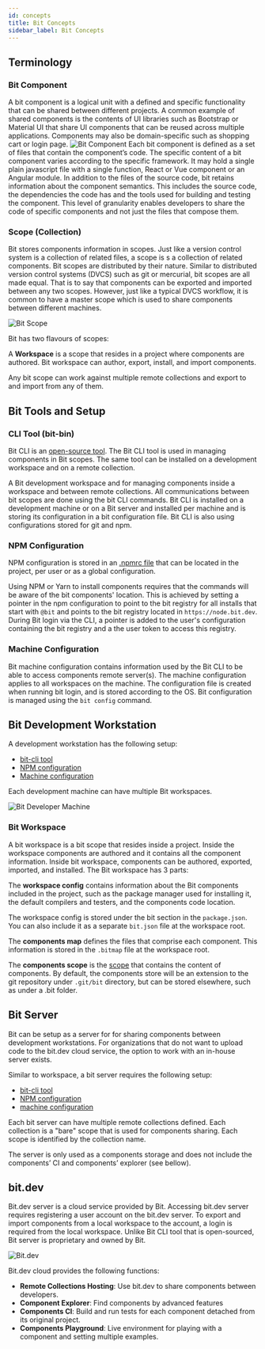 ```yaml
---
id: concepts
title: Bit Concepts
sidebar_label: Bit Concepts
---
```


## Terminology

### Bit Component

A bit component is a logical unit with a defined and specific functionality that can be shared between different projects. A common example of shared components is the contents of UI libraries such as Bootstrap or Material UI  that share UI components that can be reused across multiple applications. Components may also be domain-specific such as shopping cart or login page.
![Bit Component](assets/component.png)
Each bit component is defined as a set of files that contain the component’s code. The specific content of a bit component varies according to the specific framework. It may hold a single plain javascript file with a single function, React or Vue component or an Angular module. 
In addition to the files of the source code, bit retains information about the component semantics. This includes the source code, the dependencies the code has and the tools used for building and testing the component. 
This level of granularity enables developers to share the code of specific components and not just the files that compose them.

### Scope (Collection)

Bit stores components information in scopes. Just like a version control system is a collection of related files, a scope is s a collection of related components. 
Bit scopes are distributed by their nature. Similar to distributed version control systems (DVCS) such as git or mercurial, bit scopes are all made equal. That is to say that components can be exported and imported between any two scopes. However, just like a typical DVCS workflow, it is common to have a master scope which is used to share components between different machines.

![Bit Scope](assets/scope.png)

Bit has two flavours of scopes: 

A **Workspace** is a scope that resides in a project where components are authored. Bit workspace can author, export, install, and import components. 


Any bit scope can work against multiple remote collections and export to and import from any of them.

## Bit Tools and Setup

### CLI Tool (bit-bin)

Bit CLI is an [open-source tool](https://github.com/teambit/bit). The Bit CLI tool is used in managing components in Bit scopes. The same tool can be installed on a development workspace and on a remote collection. 

A Bit development workspace and for managing components inside a workspace and between remote collections. All communications between bit scopes are done using the bit CLI commands. 
Bit CLI is installed on a development machine or on a Bit server and installed per machine and is storing its configuration in a bit configuration file. Bit CLI is also using configurations stored for git and npm. 

### NPM Configuration

NPM configuration is stored in an [.npmrc file](https://docs.npmjs.com/files/npmrc) that can be located in the project, per user or as a global configuration. 

Using NPM or Yarn to install components requires that the commands will be aware of the bit components' location. This is achieved by setting a pointer in the npm configuration to point to the bit registry for all installs that start with `@bit` and points to the bit registry located in `https://node.bit.dev`.
During Bit login via the CLI, a pointer is added to the user's configuration containing the bit registry and a the user token to access this registry. 

### Machine Configuration

Bit machine configuration contains information used by the Bit CLI to be able to access components remote server(s). The machine configuration applies to all workspaces on the machine.
The configuration file is created when running bit login, and is stored according to the OS. Bit configuration is managed using the `bit config` command.

## Bit Development Workstation

A development workstation has the following setup: 

- [bit-cli tool](#cli-tool-bit-bin)
- [NPM configuration](#npm-configuration)
- [Machine configuration](#machine-configuration)

Each development machine can have multiple Bit workspaces.

![Bit Developer Machine](assets/developer.png)

### Bit Workspace

A bit workspace is a bit scope that resides inside a project. Inside the workspace components are authored and it contains all the component information. Inside bit workspace, components can be authored, exported, imported, and installed.
The Bit workspace has 3 parts:

The **workspace config** contains information about the Bit components included in the project, such as the package manager used for installing it, the default compilers and testers, and the components code location. 

The workspace config is stored under the bit section in the `package.json`. You can also include it as a separate `bit.json` file at the workspace root.

The **components map** defines the files that comprise each component. This information is stored in the `.bitmap` file at the workspace root.

The **components scope** is the [scope](#scope) that contains the content of components. By default, the components store will be an extension to the git repository under `.git/bit` directory, but can be stored elsewhere, such as under a .bit folder.

## Bit Server

Bit can be setup as a server for for sharing components between development workstations. For organizations that do not want to upload code to the bit.dev cloud service, the option to work with an in-house server exists. 

Similar to workspace, a bit server requires the following setup: 

- [bit-cli tool](#cli-tool-bit-bin)
- [NPM configuration](#npm-configuration)
- [machine configuration](#machine-configuration)

Each bit server can have multiple remote collections defined. Each collection is a "bare" scope that is used for components sharing. Each scope is identified by the collection name.

The server is only used as a components storage and does not include the components’ CI and components’ explorer (see bellow). 

## bit.dev

Bit.dev server is a cloud service provided by Bit. Accessing bit.dev server requires registering a user account on the bit.dev server. To export and import components from a local workspace to the account, a login is required from the local workspace. 
Unlike Bit CLI tool that is open-sourced, Bit server is proprietary and owned by Bit. 

![Bit.dev](assets/bit.dev.png)

Bit.dev cloud provides the following functions: 

- **Remote Collections Hosting**: Use bit.dev to share components between developers. 
- **Component Explorer**: Find components by advanced features
- **Components CI**: Build and run tests for each component detached from its original project.
- **Components Playground**: Live environment for playing with a component and setting multiple examples.
